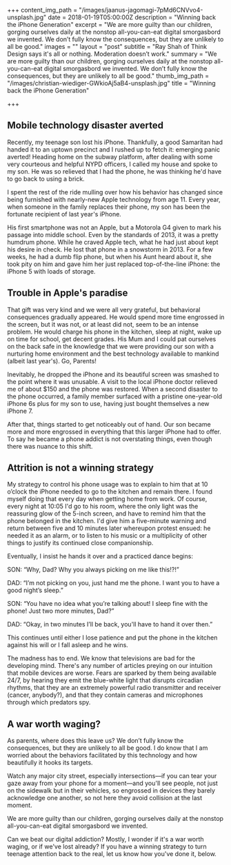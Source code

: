 +++
content_img_path = "/images/jaanus-jagomagi-7pMd6CNVvo4-unsplash.jpg"
date = 2018-01-19T05:00:00Z
description = "Winning back the iPhone Generation"
excerpt = "We are more guilty than our children, gorging ourselves daily at the nonstop all-you-can-eat digital smorgasbord we invented. We don’t fully know the consequences, but they are unlikely to all be good."
images = ""
layout = "post"
subtitle = "Ray Shah of Think Design says it's all or nothing. Moderation doesn’t work."
summary = "We are more guilty than our children, gorging ourselves daily at the nonstop all-you-can-eat digital smorgasbord we invented. We don’t fully know the consequences, but they are unlikely to all be good."
thumb_img_path = "/images/christian-wiediger-GWkioAj5aB4-unsplash.jpg"
title = "Winning back the iPhone Generation"

+++
## Mobile technology disaster averted

Recently, my teenage son lost his iPhone. Thankfully, a good Samaritan had handed it to an uptown precinct and I rushed up to fetch it: emerging panic averted! Heading home on the subway platform, after dealing with some very courteous and helpful NYPD officers, I called my house and spoke to my son. He was so relieved that I had the phone, he was thinking he'd have to go back to using a brick.

I spent the rest of the ride mulling over how his behavior has changed since being furnished with nearly-new Apple technology from age 11. Every year, when someone in the family replaces their phone, my son has been the fortunate recipient of last year's iPhone.

His first smartphone was not an Apple, but a Motorola G4 given to mark his passage into middle school. Even by the standards of 2013, it was a pretty humdrum phone. While he craved Apple tech, what he had just about kept his desire in check. He lost that phone in a snowstorm in 2013. For a few weeks, he had a dumb flip phone, but when his Aunt heard about it, she took pity on him and gave him her just replaced top-of-the-line iPhone: the iPhone 5 with loads of storage.

## Trouble in Apple's paradise

That gift was very kind and we were all very grateful, but behavioral consequences gradually appeared. He would spend more time engrossed in the screen, but it was not, or at least did not, seem to be an intense problem. He would charge his phone in the kitchen, sleep at night, wake up on time for school, get decent grades. His Mum and I could pat ourselves on the back safe in the knowledge that we were providing our son with a nurturing home environment and the best technology available to mankind (albeit last year's). Go, Parents!

Inevitably, he dropped the iPhone and its beautiful screen was smashed to the point where it was unusable. A visit to the local iPhone doctor relieved me of about $150 and the phone was restored. When a second disaster to the phone occurred, a family member surfaced with a pristine one-year-old iPhone 6s plus for my son to use, having just bought themselves a new iPhone 7.

After that, things started to get noticeably out of hand. Our son became more and more engrossed in everything that this larger iPhone had to offer. To say he became a phone addict is not overstating things, even though there was nuance to this shift.

## Attrition is not a winning strategy

My strategy to control his phone usage was to explain to him that at 10 o’clock the iPhone needed to go to the kitchen and remain there. I found myself doing that every day when getting home from work. Of course, every night at 10:05 I'd go to his room, where the only light was the reassuring glow of the 5-inch screen, and have to remind him that the phone belonged in the kitchen. I'd give him a five-minute warning and return between five and 10 minutes later whereupon protest ensued: he needed it as an alarm, or to listen to his music or a multiplicity of other things to justify its continued close companionship.

Eventually, I insist he hands it over and a practiced dance begins:

SON: “Why, Dad? Why you always picking on me like this!?!”

DAD: “I’m not picking on you, just hand me the phone. I want you to have a good night’s sleep.”

SON: “You have no idea what you’re talking about! I sleep fine with the phone! Just two more minutes, Dad?”

DAD: “Okay, in two minutes I’ll be back, you'll have to hand it over then.”

This continues until either I lose patience and put the phone in the kitchen against his will or I fall asleep and he wins.

The madness has to end. We know that televisions are bad for the developing mind. There's any number of articles preying on our intuition that mobile devices are worse. Fears are sparked by them being available 24/7, by hearing they emit the blue-white light that disrupts circadian rhythms, that they are an extremely powerful radio transmitter and receiver (cancer, anybody?), and that they contain cameras and microphones through which predators spy.

## A war worth waging?

As parents, where does this leave us? We don’t fully know the consequences, but they are unlikely to all be good. I do know that I am worried about the behaviors facilitated by this technology and how beautifully it hooks its targets.

Watch any major city street, especially intersections––if you can tear your gaze away from your phone for a moment––and you'll see people, not just on the sidewalk but in their vehicles, so engrossed in devices they barely acknowledge one another, so not here they avoid collision at the last moment.

We are more guilty than our children, gorging ourselves daily at the nonstop all-you-can-eat digital smorgasbord we invented.

Can we beat our digital addiction? Mostly, I wonder if it's a war worth waging, or if we've lost already? If you have a winning strategy to turn teenage attention back to the real, let us know how you've done it, below.